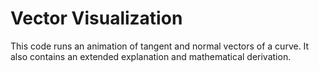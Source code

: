 # Vector Visualization
This code runs an animation of tangent and normal vectors of a curve.
It also contains an extended explanation and mathematical derivation.
